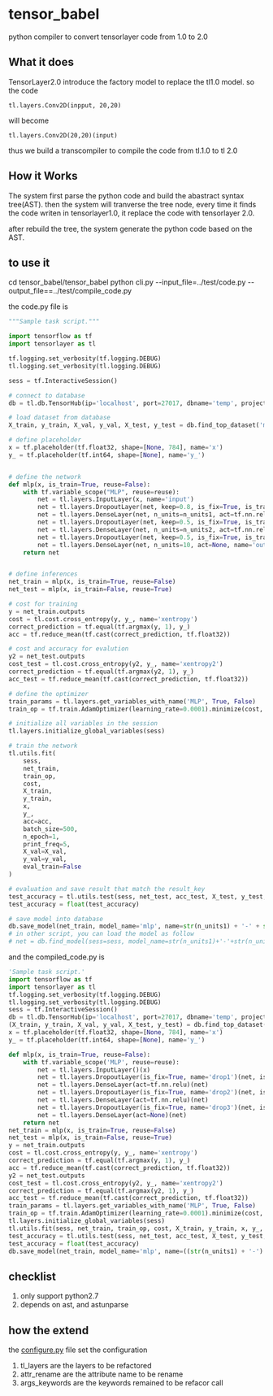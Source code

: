 # tensor_babel

python compiler to convert tensorlayer code from 1.0 to 2.0

## What it does

TensorLayer2.0 introduce the factory model to replace the tl1.0 model.
so the code

```
tl.layers.Conv2D(inpput, 20,20)
```

will become

```
tl.layers.Conv2D(20,20)(input)
```

thus we build a transcompiler to compile the code from tl.1.0 to tl 2.0

## How it Works

The system first parse the python code and build the abastract syntax tree(AST).
then the system will tranverse the tree node, every time it finds the code writen in tensorlayer1.0, it replace the code with tensorlayer 2.0.

after rebuild the tree, the system generate the python code based on the AST.

## to use it

cd tensor_babel/tensor_babel
python cli.py --input_file=../test/code.py --output_file==../test/compile_code.py

the code.py file is

```python
"""Sample task script."""

import tensorflow as tf
import tensorlayer as tl

tf.logging.set_verbosity(tf.logging.DEBUG)
tl.logging.set_verbosity(tl.logging.DEBUG)

sess = tf.InteractiveSession()

# connect to database
db = tl.db.TensorHub(ip='localhost', port=27017, dbname='temp', project_name='tutorial')

# load dataset from database
X_train, y_train, X_val, y_val, X_test, y_test = db.find_top_dataset('mnist')

# define placeholder
x = tf.placeholder(tf.float32, shape=[None, 784], name='x')
y_ = tf.placeholder(tf.int64, shape=[None], name='y_')


# define the network
def mlp(x, is_train=True, reuse=False):
    with tf.variable_scope("MLP", reuse=reuse):
        net = tl.layers.InputLayer(x, name='input')
        net = tl.layers.DropoutLayer(net, keep=0.8, is_fix=True, is_train=is_train, name='drop1')
        net = tl.layers.DenseLayer(net, n_units=n_units1, act=tf.nn.relu, name='relu1')
        net = tl.layers.DropoutLayer(net, keep=0.5, is_fix=True, is_train=is_train, name='drop2')
        net = tl.layers.DenseLayer(net, n_units=n_units2, act=tf.nn.relu, name='relu2')
        net = tl.layers.DropoutLayer(net, keep=0.5, is_fix=True, is_train=is_train, name='drop3')
        net = tl.layers.DenseLayer(net, n_units=10, act=None, name='output')
    return net


# define inferences
net_train = mlp(x, is_train=True, reuse=False)
net_test = mlp(x, is_train=False, reuse=True)

# cost for training
y = net_train.outputs
cost = tl.cost.cross_entropy(y, y_, name='xentropy')
correct_prediction = tf.equal(tf.argmax(y, 1), y_)
acc = tf.reduce_mean(tf.cast(correct_prediction, tf.float32))

# cost and accuracy for evalution
y2 = net_test.outputs
cost_test = tl.cost.cross_entropy(y2, y_, name='xentropy2')
correct_prediction = tf.equal(tf.argmax(y2, 1), y_)
acc_test = tf.reduce_mean(tf.cast(correct_prediction, tf.float32))

# define the optimizer
train_params = tl.layers.get_variables_with_name('MLP', True, False)
train_op = tf.train.AdamOptimizer(learning_rate=0.0001).minimize(cost, var_list=train_params)

# initialize all variables in the session
tl.layers.initialize_global_variables(sess)

# train the network
tl.utils.fit(
    sess,
    net_train,
    train_op,
    cost,
    X_train,
    y_train,
    x,
    y_,
    acc=acc,
    batch_size=500,
    n_epoch=1,
    print_freq=5,
    X_val=X_val,
    y_val=y_val,
    eval_train=False
)

# evaluation and save result that match the result_key
test_accuracy = tl.utils.test(sess, net_test, acc_test, X_test, y_test, x, y_, batch_size=None, cost=cost_test)
test_accuracy = float(test_accuracy)

# save model into database
db.save_model(net_train, model_name='mlp', name=str(n_units1) + '-' + str(n_units2), test_accuracy=test_accuracy)
# in other script, you can load the model as follow
# net = db.find_model(sess=sess, model_name=str(n_units1)+'-'+str(n_units2)
```

and the compiled_code.py is

```python
'Sample task script.'
import tensorflow as tf
import tensorlayer as tl
tf.logging.set_verbosity(tf.logging.DEBUG)
tl.logging.set_verbosity(tl.logging.DEBUG)
sess = tf.InteractiveSession()
db = tl.db.TensorHub(ip='localhost', port=27017, dbname='temp', project_name='tutorial')
(X_train, y_train, X_val, y_val, X_test, y_test) = db.find_top_dataset('mnist')
x = tf.placeholder(tf.float32, shape=[None, 784], name='x')
y_ = tf.placeholder(tf.int64, shape=[None], name='y_')

def mlp(x, is_train=True, reuse=False):
    with tf.variable_scope('MLP', reuse=reuse):
        net = tl.layers.InputLayer()(x)
        net = tl.layers.DropoutLayer(is_fix=True, name='drop1')(net, is_train=is_train)
        net = tl.layers.DenseLayer(act=tf.nn.relu)(net)
        net = tl.layers.DropoutLayer(is_fix=True, name='drop2')(net, is_train=is_train)
        net = tl.layers.DenseLayer(act=tf.nn.relu)(net)
        net = tl.layers.DropoutLayer(is_fix=True, name='drop3')(net, is_train=is_train)
        net = tl.layers.DenseLayer(act=None)(net)
    return net
net_train = mlp(x, is_train=True, reuse=False)
net_test = mlp(x, is_train=False, reuse=True)
y = net_train.outputs
cost = tl.cost.cross_entropy(y, y_, name='xentropy')
correct_prediction = tf.equal(tf.argmax(y, 1), y_)
acc = tf.reduce_mean(tf.cast(correct_prediction, tf.float32))
y2 = net_test.outputs
cost_test = tl.cost.cross_entropy(y2, y_, name='xentropy2')
correct_prediction = tf.equal(tf.argmax(y2, 1), y_)
acc_test = tf.reduce_mean(tf.cast(correct_prediction, tf.float32))
train_params = tl.layers.get_variables_with_name('MLP', True, False)
train_op = tf.train.AdamOptimizer(learning_rate=0.0001).minimize(cost, var_list=train_params)
tl.layers.initialize_global_variables(sess)
tl.utils.fit(sess, net_train, train_op, cost, X_train, y_train, x, y_, acc=acc, batch_size=500, n_epoch=1, print_freq=5, X_val=X_val, y_val=y_val, eval_train=False)
test_accuracy = tl.utils.test(sess, net_test, acc_test, X_test, y_test, x, y_, batch_size=None, cost=cost_test)
test_accuracy = float(test_accuracy)
db.save_model(net_train, model_name='mlp', name=((str(n_units1) + '-') + str(n_units2)), test_accuracy=test_accuracy)
```

## checklist

1. only support python2.7
2. depends on ast, and astunparse

## how the extend

the [configure.py](tensor_babel/tensor_babel/configure.py) file set the configuration

1. tl_layers are the layers to be refactored
2. attr_rename are the attribute name to be rename
3. args_keywords are the keywords remained to be refacor call
